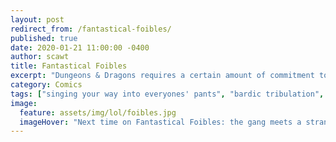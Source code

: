 ```yaml
---
layout: post
redirect_from: /fantastical-foibles/
published: true
date: 2020-01-21 11:00:00 -0400
author: scawt
title: Fantastical Foibles
excerpt: "Dungeons & Dragons requires a certain amount of commitment to playing the role of the character in order for everyone to have a good time. In fact, this leads to some players possibly having too good of a time."
category: Comics
tags: ["singing your way into everyones' pants", "bardic tribulation", "Fantastical Foibles", "charisma", "Dungeons & Dragons", "horny singles in your area!", "motherfucker", "horny orb is definitely my next D&D class", "mythological legends", "fantasy realms", "Dark Eldritch Magicks", "Emergency Urologist Visits"]
image:
  feature: assets/img/lol/foibles.jpg
  imageHover: "Next time on Fantastical Foibles: the gang meets a stranger in the woo-- oh the bard's already fucking him. Nevermind we should probably move on, that quest line is dead."
---
```

